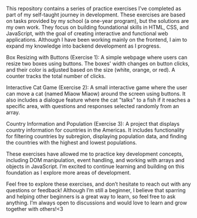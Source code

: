 This repository contains a series of practice exercises I’ve completed as part of my self-taught journey in development. These exercises are based on tasks provided by my school (a one-year program), but the solutions are my own work. They focus on building foundational skills in HTML, CSS, and JavaScript, with the goal of creating interactive and functional web applications. Although I have been working mainly on the frontend, I aim to expand my knowledge into backend development as I progress.

Box Resizing with Buttons (Exercise 1): A simple webpage where users can resize two boxes using buttons. The boxes' width changes on button clicks, and their color is adjusted based on the size (white, orange, or red). A counter tracks the total number of clicks.

Interactive Cat Game (Exercise 2): A small interactive game where the user can move a cat (named Miaow Miaow) around the screen using buttons. It also includes a dialogue feature where the cat "talks" to a fish if it reaches a specific area, with questions and responses selected randomly from an array.

Country Information and Population (Exercise 3): A project that displays country information for countries in the Americas. It includes functionality for filtering countries by subregion, displaying population data, and finding the countries with the highest and lowest populations.

These exercises have allowed me to practice key development concepts, including DOM manipulation, event handling, and working with arrays and objects in JavaScript. I’m excited to continue learning and building on this foundation as I explore more areas of development.

Feel free to explore these exercises, and don’t hesitate to reach out with any questions or feedback! Although I’m still a beginner, I believe that sparring and helping other beginners is a great way to learn, so feel free to ask anything. I’m always open to discussions and would love to learn and grow together with others!<3
